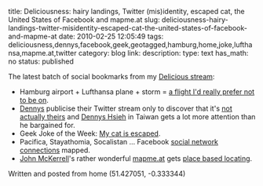 title: Deliciousness: hairy landings, Twitter (mis)identity, escaped cat, the United States of Facebook and mapme.at
slug: deliciousness-hairy-landings-twitter-misidentity-escaped-cat-the-united-states-of-facebook-and-mapme-at
date: 2010-02-25 12:05:49
tags: deliciousness,dennys,facebook,geek,geotagged,hamburg,home,joke,lufthansa,mapme.at,twitter
category: blog
link: 
description: 
type: text
has_math: no
status: published

The latest batch of social bookmarks from my [Delicious stream](https://www.delicious.com/vicchi "https://www.delicious.com/vicchi"):


* Hamburg airport + Lufthansa plane + storm = [a flight I'd really prefer not to be on](https://www.youtube.com/watch?v=z42fchrzhHY "https://www.youtube.com/watch?v=z42fchrzhHY").
* [Dennys](https://www.dennys.com/ "https://www.dennys.com/") publicise their Twitter stream only to discover that it's [not actually theirs](https://www.dennys.com/ "https://www.dennys.com/") and [Dennys Hsieh](https://twitter.com/dennys "https://twitter.com/dennys") in Taiwan gets a lot more attention than he bargained for.
* Geek Joke of the Week: [My cat is escaped](https://geekandpoke.typepad.com/geekandpoke/2010/02/the-geek-joke-of-the-week.html "https://geekandpoke.typepad.com/geekandpoke/2010/02/the-geek-joke-of-the-week.html").
* Pacifica, Stayathomia, Socalistan ... Facebook [social network connections](https://www.mcwetboy.net/maproom/2010/02/mapping_faceboo.php "https://www.mcwetboy.net/maproom/2010/02/mapping_faceboo.php") mapped.
* [John McKerrell](https://twitter.com/mcknut "https://twitter.com/mcknut")'s rather wonderful [mapme.at](https://mapme.at/ "https://mapme.at/") gets [place based locating](https://blog.mapme.at/2010/02/19/place-based-locating/ "https://blog.mapme.at/2010/02/19/place-based-locating/").


Written and posted from home (51.427051, -0.333344)



